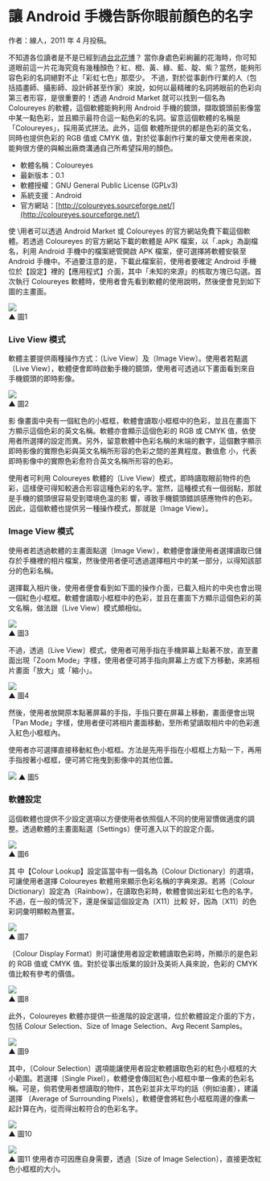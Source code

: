 # 讓 Android 手機告訴你眼前顏色的名字

作者：線人，2011 年 4 月投稿。


不知道各位讀者是不是已經到過[台北花博](http://www.2010taipeiexpo.tw/)？ 當你身處色彩絢麗的花海時，你可知道眼前這一片花海究竟有幾種顏色？紅、橙、黃、綠、藍、靛、紫？當然，能夠形容色彩的名詞絕對不止「彩虹七色」那麼少。 不過，對於從事創作行業的人（包括插畫師、攝影師、設計師甚至作家）來說，如何以最精確的名詞將眼前的色彩向第三者形容，是很重要的！透過 Android Market 就可以找到一個名為 Coloureyes 的軟體，這個軟體能夠利用 Android 手機的鏡頭，擷取鏡頭前影像當中某一點色彩，並且顯示最符合這一點色彩的名詞。留意這個軟體的名稱是「Coloureyes」，採用英式拼法。此外，這個 軟體所提供的都是色彩的英文名，同時也提供色彩的 RGB 值或 CMYK 值，對於從事創作行業的華文使用者來說，能夠很方便的與輸出廠商溝通自己所希望採用的顏色。

* 軟體名稱：Coloureyes
* 最新版本：0.1
* 軟體授權：GNU General Public License (GPLv3)
* 系統支援：Android
* 官方網站：[http://coloureyes.sourceforge.net/](http://coloureyes.sourceforge.net/)

使 \用者可以透過 Android Market 或 Coloureyes 的官方網站免費下載這個軟體。若透過 Coloureyes 的官方網站下載的軟體是 APK 檔案，以「.apk」為副檔名，利用 Android 手機中的檔案總管開啟 APK 檔案，便可選擇將軟體安裝至 Android 手機中。不過要注意的是，下載此檔案前，使用者要確定 Android 手機位於【設定】裡的【應用程式】介面，其中「未知的來源」的核取方塊已勾選。首次執行 Coloureyes 軟體時，使用者會先看到軟體的使用說明，然後便會見到如下圖的主畫面。

[![](http://www.openfoundry.org/images/110412/coloureyes/coloureyes01.png)](http://www.openfoundry.org/images/110412/coloureyes/coloureyes01.png)  
▲ 圖1

### Live View 模式

軟體主要提供兩種操作方式：〔Live View〕及〔Image View〕。使用者若點選〔Live View〕，軟體便會即時啟動手機的鏡頭，使用者可透過以下畫面看到來自手機鏡頭的即時影像。

[![](http://www.openfoundry.org/images/110412/coloureyes/coloureyes02.png)](http://www.openfoundry.org/images/110412/coloureyes/coloureyes02.png)  
▲ 圖2

影 像畫面中央有一個紅色的小框框，軟體會讀取小框框中的色彩，並且在畫面下方顯示這個色彩的英文名稱。軟體亦會顯示這個色彩的 RGB 或 CMYK 值，依使用者所選擇的設定而異。另外，留意軟體中色彩名稱的末端的數字，這個數字顯示即時影像的實際色彩與英文名稱所形容的色彩之間的差異程度。數值愈 小，代表即時影像中的實際色彩愈符合英文名稱所形容的色彩。

使用者可利用 Coloureyes 軟體的〔Live View〕模式，即時讀取眼前物件的色彩，這樣便可得知較適合形容這種色彩的名字。當然，這種模式有一個弱點，那就是手機的鏡頭很容易受到環境色溫的影 響，導致手機鏡頭錯誤感應物件的色彩。因此，這個軟體也提供另一種操作模式，那就是〔Image View〕。

### Image View 模式

使用者若透過軟體的主畫面點選〔Image View〕，軟體便會讓使用者選擇讀取已儲存於手機裡的相片檔案，然後使用者便可透過選擇相片中的某一部分，以得知該部分的色彩名稱。

選擇載入相片後，使用者便會看到如下圖的操作介面，已載入相片的中央也會出現一個紅色小框框。軟體會讀取小框框中的色彩，並且在畫面下方顯示這個色彩的英文名稱，做法跟〔Live View〕模式頗相似。

[![](http://www.openfoundry.org/images/110412/coloureyes/coloureyes03.png)](http://www.openfoundry.org/images/110412/coloureyes/coloureyes03.png)  
▲ 圖3

不過，透過〔Live View〕模式，使用者可用手指在手機屏幕上點著不放，直至畫面出現「Zoom Mode」字樣，使用者便可將手指向屏幕上方或下方移動，來將相片畫面「放大」或「縮小」。

[![](http://www.openfoundry.org/images/110412/coloureyes/coloureyes04.png)](http://www.openfoundry.org/images/110412/coloureyes/coloureyes04.png)  
▲ 圖4

然後，使用者放開原本點著屏幕的手指，手指只要在屏幕上移動，畫面便會出現「Pan Mode」字樣，使用者便可將相片畫面移動，至所希望讀取相片中的色彩進入紅色小框框內。

使用者亦可選擇直接移動紅色小框框。方法是先用手指在小框框上方點一下，再用手指按著小框框，便可將它拖曳到影像中的其他位置。

[![](http://www.openfoundry.org/images/110412/coloureyes/coloureyes05.png)](http://www.openfoundry.org/images/110412/coloureyes/coloureyes05.png)
▲ 圖5

### 軟體設定

這個軟體也提供不少設定選項以方便使用者依照個人不同的使用習慣做適度的調整。透過軟體的主畫面點選〔Settings〕便可進入以下的設定介面。

[![](http://www.openfoundry.org/images/110412/coloureyes/coloureyes06.png)](http://www.openfoundry.org/images/110412/coloureyes/coloureyes06.png)  
▲ 圖6

其 中【Colour Lookup】設定區當中有一個名為〔Colour Dictionary〕的選項，可讓使用者選擇 Coloureyes 軟體用來顯示色彩名稱的字典來源。若將〔Colour Dictionary〕設定為〔Rainbow〕，在讀取色彩時，軟體會拋出彩虹七色的名字。不過，在一般的情況下，還是保留這個設定為〔X11〕比較 好，因為〔X11〕的色彩詞彙明顯較為豐富。

[![](http://www.openfoundry.org/images/110412/coloureyes/coloureyes07.png)](http://www.openfoundry.org/images/110412/coloureyes/coloureyes07.png)  
▲ 圖7

〔Colour Display Format〕則可讓使用者設定軟體讀取色彩時，所顯示的是色彩的 RGB 值或 CMYK 值。對於從事出版業的設計及美術人員來說，色彩的 CMYK 值比較有參考的價值。

[![](http://www.openfoundry.org/images/110412/coloureyes/coloureyes08.png)](http://www.openfoundry.org/images/110412/coloureyes/coloureyes08.png)  
▲ 圖8

此外，Coloureyes 軟體亦提供一些進階的設定選項，位於軟體設定介面的下方，包括 Colour Selection、Size of Image Selection、Avg Recent Samples。

[![](http://www.openfoundry.org/images/110412/coloureyes/coloureyes09.png)](http://www.openfoundry.org/images/110412/coloureyes/coloureyes09.png)  
▲ 圖9

其中，〔Colour Selection〕選項能讓使用者設定軟體讀取色彩的紅色小框框的大小範圍。若選擇〔Single Pixel〕，軟體便會傳回紅色小框框中單一像素的色彩名稱。可是，倘若使用者想讀取的物件，其色彩並非太平均的話（例如油畫），建議選擇 〔Average of Surrounding Pixels〕，軟體便會將紅色小框框周邊的像素一起計算在內，從而得出較符合的色彩名字。

[![](http://www.openfoundry.org/images/110412/coloureyes/coloureyes10.png)](http://www.openfoundry.org/images/110412/coloureyes/coloureyes10.png)  
▲ 圖10

[![](http://www.openfoundry.org/images/110412/coloureyes/coloureyes11.png)](http://www.openfoundry.org/images/110412/coloureyes/coloureyes11.png)  
▲ 圖11 使用者亦可因應自身需要，透過〔Size of Image Selection〕，直接更改紅色小框框的大小。